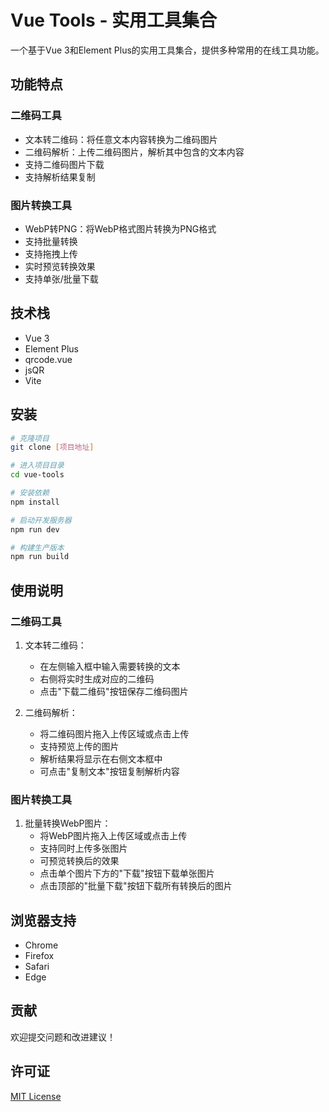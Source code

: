 # Vue Tools - 实用工具集合

一个基于Vue 3和Element Plus的实用工具集合，提供多种常用的在线工具功能。

## 功能特点

### 二维码工具
- 文本转二维码：将任意文本内容转换为二维码图片
- 二维码解析：上传二维码图片，解析其中包含的文本内容
- 支持二维码图片下载
- 支持解析结果复制

### 图片转换工具
- WebP转PNG：将WebP格式图片转换为PNG格式
- 支持批量转换
- 支持拖拽上传
- 实时预览转换效果
- 支持单张/批量下载

## 技术栈

- Vue 3
- Element Plus
- qrcode.vue
- jsQR
- Vite

## 安装

```bash
# 克隆项目
git clone [项目地址]

# 进入项目目录
cd vue-tools

# 安装依赖
npm install

# 启动开发服务器
npm run dev

# 构建生产版本
npm run build
```

## 使用说明

### 二维码工具

1. 文本转二维码：
   - 在左侧输入框中输入需要转换的文本
   - 右侧将实时生成对应的二维码
   - 点击"下载二维码"按钮保存二维码图片

2. 二维码解析：
   - 将二维码图片拖入上传区域或点击上传
   - 支持预览上传的图片
   - 解析结果将显示在右侧文本框中
   - 可点击"复制文本"按钮复制解析内容

### 图片转换工具

1. 批量转换WebP图片：
   - 将WebP图片拖入上传区域或点击上传
   - 支持同时上传多张图片
   - 可预览转换后的效果
   - 点击单个图片下方的"下载"按钮下载单张图片
   - 点击顶部的"批量下载"按钮下载所有转换后的图片

## 浏览器支持

- Chrome
- Firefox
- Safari
- Edge

## 贡献

欢迎提交问题和改进建议！

## 许可证

[MIT License](LICENSE) 